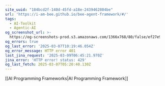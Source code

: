 ```yaml
---
site_uuid: "184bcd2f-140d-45fd-a18e-2439462804be"
url: 'https://i-am-bee.github.io/bee-agent-framework/#/'
tags:
  - AI-Toolkit
  - Agentic-AI
og_screenshot_url: >-
  https://og-screenshots-prod.s3.amazonaws.com/1366x768/80/false/ef27e9a271a83da17573dc55ea915ce48192c71747f647bfa8702964e340cfe8.jpeg
og_errors: true
og_last_error: '2025-03-07T10:19:46.054Z'
og_error_message: HTTP error 401
last_jina_request: '2025-03-09T06:45:21.970Z'
jina_error: 'HTTP error! status: 429'
og_last_fetch: 2025-03-07T05:20:40.130Z
---
```

[[AI Programming Frameworks|AI Programming Framework]]
